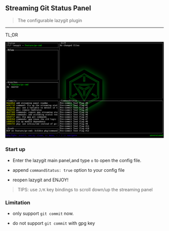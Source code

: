 ## Streaming Git Status Panel
> The configurable lazygit plugin
---

TL;DR

![streaming_panel.png](./resources/streaming_panel.png)

### Start up

* Enter the lazygit main panel,and type `o` to open the config file.

* append `commandStatus: true` option to your config file

* reopen lazygit and ENJOY!

> TIPS: use `J/K` key bindings to scroll down/up the streaming panel

### Limitation

* only support `git commit` now.

* do not support `git commit` with gpg key
